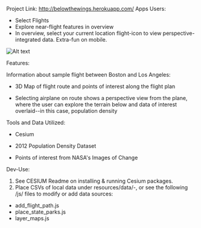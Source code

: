 Project Link: http://belowthewings.herokuapp.com/
Apps Users:
- Select Flights
- Explore near-flight features in overview
- In overview, select your current location flight-icon to view perspective-integrated data. Extra-fun on mobile.

![Alt text](https://api-2017.spaceappschallenge.org/team-photos/VoO10ffGUv28TscthzQdKWsGaX0=/3818/width-800/)

Features:

Information about sample flight between Boston and Los Angeles:

- 3D Map of flight route and points of interest along the flight plan

- Selecting airplane on route shows a perspective view from the plane, where the user can explore the terrain below and data of interest overlaid--in this case, population density

Tools and Data Utilized:

- Cesium

- 2012 Population Density Dataset

- Points of interest from NASA's Images of Change

Dev-Use:

1. See CESIUM Readme on installing & running Cesium packages.
2. Place CSVs of local data under resources/data/-, or see the following /js/ files to modify or add data sources:
  - add_flight_path.js
  - place_state_parks.js
  - layer_maps.js
